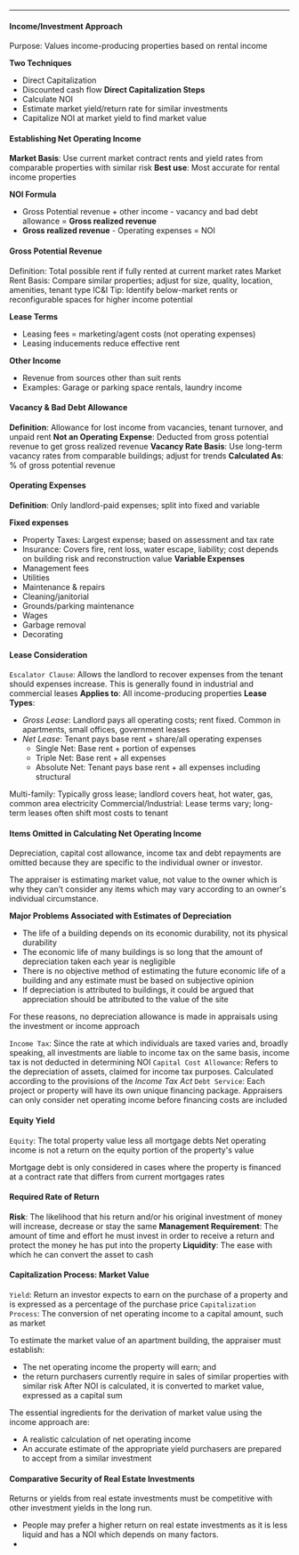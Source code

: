 ***
#### Income/Investment Approach
Purpose: Values income-producing properties based on rental income

**Two Techniques**
* Direct Capitalization
* Discounted cash flow
**Direct Capitalization Steps**
* Calculate NOI
* Estimate market yield/return rate for similar investments
* Capitalize NOI at market yield to find market value

#### Establishing Net Operating Income
**Market Basis**: Use current market contract rents and yield rates from comparable properties with similar risk
**Best use**: Most accurate for rental income properties

**NOI Formula**
* Gross Potential revenue + other income - vacancy and bad debt allowance = **Gross realized revenue**
* **Gross realized revenue** - Operating expenses = NOI

#### Gross Potential Revenue
Definition: Total possible rent if fully rented at current market rates
Market Rent Basis: Compare similar properties; adjust for size, quality, location, amenities, tenant type
IC&I Tip: Identify below-market rents or reconfigurable spaces for higher income potential

**Lease Terms**
* Leasing fees = marketing/agent costs (not operating expenses)
* Leasing inducements reduce effective rent

**Other Income**
* Revenue from sources other than suit rents
* Examples: Garage or parking space rentals, laundry income

#### Vacancy & Bad Debt Allowance
**Definition**: Allowance for lost income from vacancies, tenant turnover, and unpaid rent
**Not an Operating Expense**: Deducted from gross potential revenue to get gross realized revenue
**Vacancy Rate Basis**: Use long-term vacancy rates from comparable buildings; adjust for trends
**Calculated As**: % of gross potential revenue

#### Operating Expenses
**Definition**: Only landlord-paid expenses; split into fixed and variable

**Fixed expenses**
* Property Taxes: Largest expense; based on assessment and tax rate
* Insurance: Covers fire, rent loss, water escape, liability; cost depends on building risk and reconstruction value
**Variable Expenses**
* Management fees
* Utilities
* Maintenance & repairs
* Cleaning/janitorial
* Grounds/parking maintenance
* Wages
* Garbage removal
* Decorating

#### Lease Consideration
`Escalator Clause`: Allows the landlord to recover expenses from the tenant should expenses increase. This is generally found in industrial and commercial leases
**Applies to**: All income-producing properties
**Lease Types**:
* *Gross Lease*: Landlord pays all operating costs; rent fixed. Common in apartments, small offices, government leases
* *Net Lease*: Tenant pays base rent + share/all operating expenses
	* Single Net: Base rent + portion of expenses
	* Triple Net: Base rent + all expenses
	* Absolute Net: Tenant pays base rent + all expenses including structural

Multi-family: Typically gross lease; landlord covers heat, hot water, gas, common area electricity
Commercial/Industrial: Lease terms vary; long-term leases often shift most costs to tenant

#### Items Omitted in Calculating Net Operating Income
Depreciation, capital cost allowance, income tax and debt repayments are omitted because they are specific to the individual owner or investor.

The appraiser is estimating market value, not value to the owner which is why they can't consider any items which may vary according to an owner's individual circumstance.

**Major Problems Associated with Estimates of Depreciation**
* The life of a building depends on its economic durability, not its physical durability
* The economic life of many buildings is so long that the amount of depreciation taken each year is negligible 
* There is no objective method of estimating the future economic life of a building and any estimate must be based on subjective opinion
* If depreciation is attributed to buildings, it could be argued that appreciation should be attributed to the value of the site

For these reasons, no depreciation allowance is made in appraisals using the investment or income approach

`Income Tax`: Since the rate at which individuals are taxed varies and, broadly speaking, all investments are liable to income tax on the same basis, income tax is not deducted in determining NOI
`Capital Cost Allowance`: Refers to the depreciation of assets, claimed for income tax purposes. Calculated according to the provisions of the *Income Tax Act*
`Debt Service`: Each project or property will have its own unique financing package. Appraisers can only consider net operating income before financing costs are included

#### Equity Yield
`Equity`: The total property value less all mortgage debts
Net operating income is not a return on the equity portion of the property's value

Mortgage debt is only considered in cases where the property is financed at a contract rate that differs from current mortgages rates

#### Required Rate of Return
**Risk**: The likelihood that his return and/or his original investment of money will increase, decrease or stay the same
**Management Requirement**: The amount of time and effort he must invest in order to receive a return and protect the money he has put into the property
**Liquidity**: The ease with which he can convert the asset to cash

#### Capitalization Process: Market Value
`Yield`: Return an investor expects to earn on the purchase of a property and is expressed as a percentage of the purchase price
`Capitalization Process`: The conversion of net operating income to a capital amount, such as market

To estimate the market value of an apartment building, the appraiser must establish:
* The net operating income the property will earn; and
* the return purchasers currently require in sales of similar properties with similar risk
After NOI is calculated, it is converted to market value, expressed as a capital sum

The essential ingredients for the derivation of market value using the income approach are:
* A realistic calculation of net operating income
* An accurate estimate of the appropriate yield purchasers are prepared to accept from a similar investment

#### Comparative Security of Real Estate Investments
Returns or yields from real estate investments must be competitive with other investment yields in the long run.
* People may prefer a higher return on real estate investments as it is less liquid and has a NOI which depends on many factors.
* 